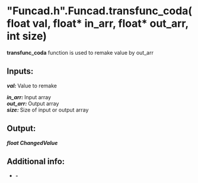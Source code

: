 <h1> "Funcad.h".Funcad.transfunc_coda(float val, float* in_arr, float* out_arr, int size)  </h1>
  
<strong>transfunc_coda</strong> function is used to remake value by out_arr 
  
<h2><strong> Inputs: </strong></h2>  
<strong><em>val: </em></strong>Value to remake  

<strong><em>in_arr: </em></strong>Input array  
<strong><em>out_arr: </em></strong>Output array  
<strong><em>size: </em></strong>Size of input or output array  
  
<h2><strong> Output: </strong></h2>
<strong><em>float ChangedValue</em></strong> 

<h2><strong> Additional info: </strong></h2>
<ul>
<li><strong>-</strong></li>
</ul>
